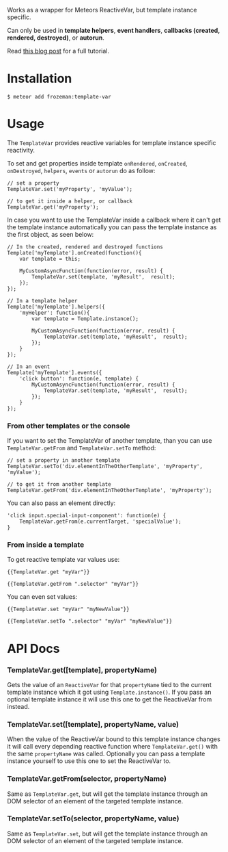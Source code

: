 Works as a wrapper for Meteors ReactiveVar, but template instance specific.

Can only be used in **template helpers**, **event handlers**, **callbacks (created, rendered, destroyed)**, or **autorun**.

Read [this blog post](http://frozeman.de/blog/2015/10/meteor-blaze-templates-done-right/) for a full tutorial.

Installation
============

    $ meteor add frozeman:template-var

Usage
=====

The `TemplateVar` provides reactive variables for template instance specific reactivity.

To set and get properties inside template `onRendered`, `onCreated`, `onDestroyed`, `helpers`, `events` or `autorun` do as follow:

    // set a property
    TemplateVar.set('myProperty', 'myValue');

    // to get it inside a helper, or callback
    TemplateVar.get('myProperty');

In case you want to use the TemplateVar inside a callback where it can't get the template instance automatically
you can pass the template instance as the first object, as seen below:

    // In the created, rendered and destroyed functions
    Template['myTemplate'].onCreated(function(){
        var template = this;

        MyCustomAsyncFunction(function(error, result) {
            TemplateVar.set(template, 'myResult',  result);
        });
    });

    // In a template helper
    Template['myTemplate'].helpers({
        'myHelper': function(){
            var template = Template.instance();

            MyCustomAsyncFunction(function(error, result) {
                TemplateVar.set(template, 'myResult',  result);
            });
        }
    });

    // In an event
    Template['myTemplate'].events({
        'click button': function(e, template) {
            MyCustomAsyncFunction(function(error, result) {
                TemplateVar.set(template, 'myResult',  result);
            });
        }
    });

### From other templates or the console

If you want to set the TemplateVar of another template, than you can use `TemplateVar.getFrom` and `TemplateVar.setTo` method:

    // set a property in another template
    TemplateVar.setTo('div.elementInTheOtherTemplate', 'myProperty', 'myValue');

    // to get it from another template
    TemplateVar.getFrom('div.elementInTheOtherTemplate', 'myProperty');

You can also pass an element directly:

    'click input.special-input-component': function(e) {
        TemplateVar.getFrom(e.currentTarget, 'specialValue');
    }

### From inside a template

To get reactive template var values use:

    {{TemplateVar.get "myVar"}}

    {{TemplateVar.getFrom ".selector" "myVar"}}

You can even set values:

    {{TemplateVar.set "myVar" "myNewValue"}}

    {{TemplateVar.setTo ".selector" "myVar" "myNewValue"}}


API Docs
========

### TemplateVar.get([template], propertyName)

Gets the value of an `ReactiveVar` for that `propertyName` tied to the current template instance which it got using `Template.instance()`.
If you pass an optional template instance it will use this one to get the ReactiveVar from instead.


### TemplateVar.set([template], propertyName, value)

When the value of the ReactiveVar bound to this template instance changes it will call every depending reactive function where `TemplateVar.get()` with the same `propertyName` was called.
Optionally you can pass a template instance yourself to use this one to set the ReactiveVar to.

### TemplateVar.getFrom(selector, propertyName)

Same as `TemplateVar.get`, but will get the template instance through an DOM selector of an element of the targeted template instance.

### TemplateVar.setTo(selector, propertyName, value)

Same as `TemplateVar.set`, but will get the template instance through an DOM selector of an element of the targeted template instance.


